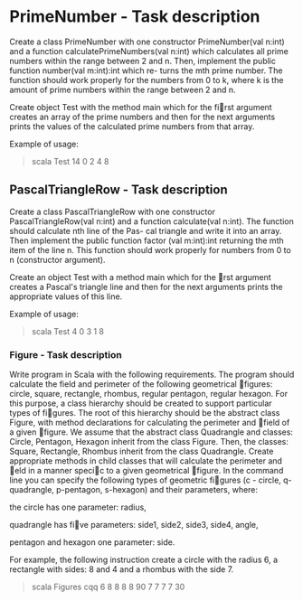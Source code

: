 # PrimeNumber - Task description


Create a class PrimeNumber with one constructor PrimeNumber(val n:int) and a function
calculatePrimeNumbers(val n:int) which calculates all prime numbers within the range between 2 and n. Then, implement the public function number(val m:int):int which re- turns the mth prime number. The function should work properly for the numbers from 0 to k, where k is the amount of prime numbers within the range between 2 and n.

Create object Test with the method main which for the fi􏰀rst argument creates an array of the prime numbers and then for the next arguments prints the values of the calculated prime numbers from that array.

Example of usage:
> scala Test 14 0 2 4 8

## PascalTriangleRow - Task description
Create a class PascalTriangleRow with one constructor PascalTriangleRow(val n:int) and a function calculate(val n:int). The function should calculate nth line of the Pas- cal triangle and write it into an array. Then implement the public function factor (val m:int):int returning the mth item of the line n. This function should work properly for numbers from 0 to n (constructor argument).

Create an object Test with a method main which for the 􏰀rst argument creates a Pascal's triangle line and then for the next arguments prints the appropriate values of this line.

Example of usage:
> scala Test 4 0 3 1 8

### Figure - Task description
Write program in Scala with the following requirements. The program should calculate the field and perimeter of the following geometrical 􏰀figures: circle, square, rectangle, rhombus, regular pentagon, regular hexagon. For this purpose, a class hierarchy should be created to support particular types of fi􏰀gures. The root of this hierarchy should be the abstract class Figure, with method declarations for calculating the perimeter and 􏰀field of a given 􏰀figure. We assume that the abstract class Quadrangle and classes: Circle, Pentagon, Hexagon inherit from the class Figure. Then, the classes: Square, Rectangle, Rhombus inherit from the class Quadrangle. Create appropriate methods in child classes that will calculate the perimeter and 􏰀eld in a manner speci􏰀c to a given geometrical 􏰀figure. In the command line you can specify the following types of geometric fi􏰀gures (c - circle, q-quadrangle, p-pentagon,
s-hexagon) and their parameters, where: 

the circle has one parameter: radius, 

quadrangle has fi􏰀ve parameters: side1, side2, side3, side4, angle, 

pentagon and hexagon one parameter: side. 

For example, the following instruction create a circle with the radius 6, a
rectangle with sides: 8 and 4 and a rhombus with the side 7.
>scala Figures cqq 6 8 8 8 8 90 7 7 7 7 30
